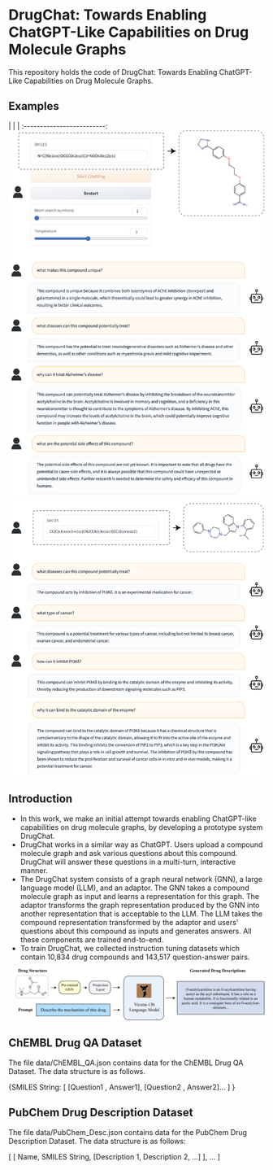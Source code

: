 # DrugChat: Towards Enabling ChatGPT-Like Capabilities on Drug Molecule Graphs

This repository holds the code of DrugChat: Towards Enabling ChatGPT-Like Capabilities on Drug Molecule Graphs.

## Examples
  |   |   |
:-------------------------:
![demo1](figs/examples/demo.png) 
![demo2](figs/examples/demo2.png)

## Introduction
- In this work, we make an initial attempt towards enabling ChatGPT-like capabilities on drug molecule graphs, by developing a prototype system DrugChat.
- DrugChat works in a similar way as ChatGPT. Users upload a compound molecule graph and ask various questions about this compound. DrugChat will answer these questions in a multi-turn, interactive manner. 
- The DrugChat system consists of a graph neural network (GNN), a large language model (LLM), and an adaptor. The GNN takes a compound molecule graph as input and learns a representation for this graph. The adaptor transforms the graph representation produced by the GNN  into another  representation that is acceptable to the  LLM. The LLM takes the compound representation transformed by the adaptor and users' questions about this compound as inputs and generates answers. All these components are trained end-to-end.
- To train DrugChat, we collected   instruction tuning datasets which contain 10,834 drug compounds and 143,517 question-answer pairs.


![overview](figs/DrugChat.png)

## ChEMBL Drug QA Dataset

The file data/ChEMBL_QA.json contains data for the ChEMBL Drug QA Dataset. The data structure is as follows. 

{SMILES String: [ [Question1 , Answer1], [Question2 , Answer2]... ] }

## PubChem Drug Description Dataset

The file data/PubChem_Desc.json contains data for the PubChem Drug Description Dataset. The data structure is as follows:

[ [ Name, SMILES String, [Description 1, Description 2, ...] ], ... ]